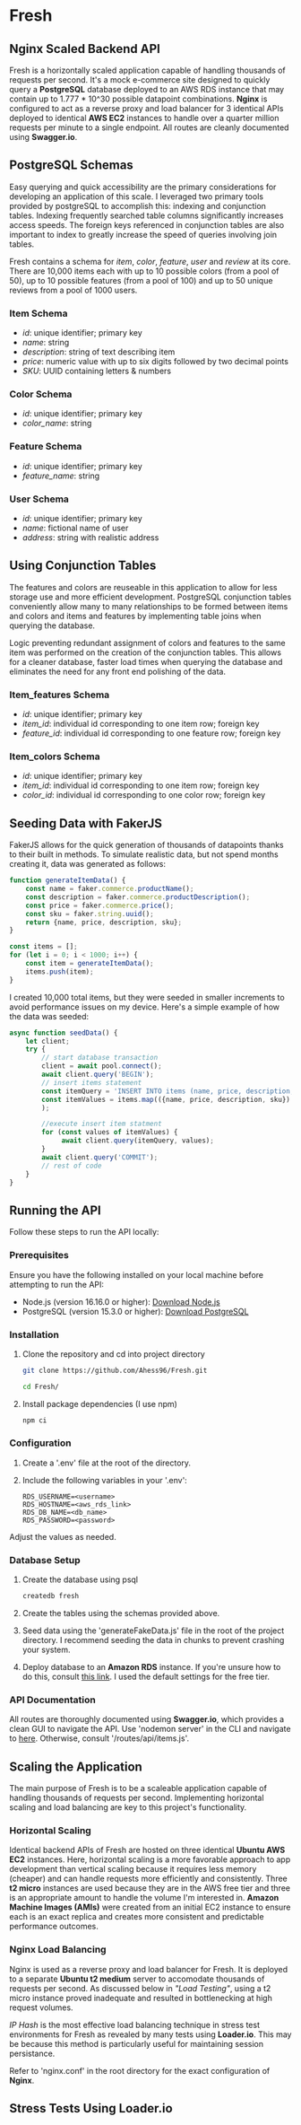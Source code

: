 # Fresh

## Nginx Scaled Backend API

Fresh is a horizontally scaled application capable of handling thousands of requests per second. It's a mock e-commerce site designed to quickly query a **PostgreSQL** database deployed to an AWS RDS instance that may contain up to 1.777 * 10^30 possible datapoint combinations. **Nginx** is configured to act as a reverse proxy and load balancer for 3 identical APIs deployed to identical **AWS EC2** instances to handle over a quarter million requests per minute to a single endpoint. All routes are cleanly documented using **Swagger.io**.

## PostgreSQL Schemas

Easy querying and quick accessibility are the primary considerations for developing an application of this scale. I leveraged two primary tools provided by postgreSQL to accomplish this: indexing and conjunction tables. Indexing frequently searched table columns significantly increases access speeds. The foreign keys referenced in conjunction tables are also important to index to greatly increase the speed of queries involving join tables.

Fresh contains a schema for *item*, *color*, *feature*, *user* and *review* at its core. There are 10,000 items each with up to 10 possible colors (from a pool of 50), up to 10 possible features (from a pool of 100) and up to 50 unique reviews from a pool of 1000 users.

### Item Schema

- *id*: unique identifier; primary key
- *name*: string
- *description*: string of text describing item
- *price*: numeric value with up to six digits followed by two decimal points
- *SKU*: UUID containing letters & numbers

### Color Schema

- *id*: unique identifier; primary key
- *color_name*: string

### Feature Schema

- *id*: unique identifier; primary key
- *feature_name*: string

### User Schema

- *id*: unique identifier; primary key
- *name*: fictional name of user
- *address*: string with realistic address

## Using Conjunction Tables

The features and colors are reuseable in this application to allow for less storage use and more efficient development. PostgreSQL conjunction tables conveniently allow many to many relationships to be formed between items and colors and items and features by implementing table joins when querying the database.

Logic preventing redundant assignment of colors and features to the same item was performed on the creation of the conjunction tables. This allows for a cleaner database, faster load times when querying the database and eliminates the need for any front end polishing of the data.

### Item_features Schema

- *id*: unique identifier; primary key
- *item_id*: individual id corresponding to one item row; foreign key
- *feature_id*: individual id corresponding to one feature row; foreign key

### Item_colors Schema

- *id*: unique identifier; primary key
- *item_id*: individual id corresponding to one item row; foreign key
- *color_id*: individual id corresponding to one color row; foreign key

## Seeding Data with FakerJS

FakerJS allows for the quick generation of thousands of datapoints thanks to their built in methods. To simulate realistic data, but not spend months creating it, data was generated as follows:

``` javascript
function generateItemData() {
    const name = faker.commerce.productName();
    const description = faker.commerce.productDescription();
    const price = faker.commerce.price();
    const sku = faker.string.uuid();
    return {name, price, description, sku};
}

const items = [];
for (let i = 0; i < 1000; i++) {
    const item = generateItemData();
    items.push(item);
}
```

I created 10,000 total items, but they were seeded in smaller increments to avoid performance issues on my device. Here's a simple example of how the data was seeded:

``` javascript
async function seedData() {
    let client;
    try {
        // start database transaction
        client = await pool.connect();
        await client.query('BEGIN');
        // insert items statement
        const itemQuery = 'INSERT INTO items (name, price, description, sku) VALUES ($1, $2, $3, $4)';
        const itemValues = items.map(({name, price, description, sku}) => [name, price, description, sku]
        );        

        //execute insert item statment
        for (const values of itemValues) {
             await client.query(itemQuery, values);
        }
        await client.query('COMMIT');
        // rest of code
    }
}
```

## Running the API

Follow these steps to run the API locally:

### Prerequisites

Ensure you have the following installed on your local machine before attempting to run the API:

- Node.js (version 16.16.0 or higher): [Download Node.js](https://nodejs.org/en)
- PostgreSQL (version 15.3.0 or higher): [Download PostgreSQL](https://www.postgresql.org/download/)

### Installation

1. Clone the repository and cd into project directory

    ``` bash
    git clone https://github.com/Ahess96/Fresh.git

    cd Fresh/
    ```

2. Install package dependencies (I use npm)

    ``` bash
    npm ci
    ```

### Configuration

1. Create a '.env' file at the root of the directory.
2. Include the following variables in your '.env':

    ``` plaintext
    RDS_USERNAME=<username>
    RDS_HOSTNAME=<aws_rds_link>
    RDS_DB_NAME=<db_name>
    RDS_PASSWORD=<password>
    ```

Adjust the values as needed.

### Database Setup

1. Create the database using psql

    ``` bash
    createdb fresh
    ```

2. Create the tables using the schemas provided above.
3. Seed data using the 'generateFakeData.js' file in the root of the project directory. I recommend seeding the data in chunks to prevent crashing your system.
4. Deploy database to an **Amazon RDS** instance. If you're unsure how to do this, consult [this link](https://www.commandprompt.com/education/how-to-migrate-local-postgresql-database-to-aws-rds/#:~:text=To%20migrate%20the%20local%20PostgreSQL%20database%20to%20the%20AWS%20RDS,file%20from%20the%20local%20directory.). I used the default settings for the free tier.

### API Documentation

All routes are thoroughly documented using **Swagger.io**, which provides a clean GUI to navigate the API. Use 'nodemon server' in the CLI and navigate to [here](http://localhost:3000/api-docs/#/default). Otherwise, consult '/routes/api/items.js'.

## Scaling the Application

The main purpose of Fresh is to be a scaleable application capable of handling thousands of requests per second. Implementing horizontal scaling and load balancing are key to this project's functionality.

### Horizontal Scaling

Identical backend APIs of Fresh are hosted on three identical **Ubuntu AWS EC2** instances. Here, horizontal scaling is a more favorable approach to app development than vertical scaling because it requires less memory (cheaper) and can handle requests more efficiently and consistently. Three **t2 micro** instances are used because they are in the AWS free tier and three is an appropriate amount to handle the volume I'm interested in. **Amazon Machine Images (AMIs)** were created from an initial EC2 instance to ensure each is an exact replica and creates more consistent and predictable performance outcomes.

### Nginx Load Balancing

Nginx is used as a reverse proxy and load balancer for Fresh. It is deployed to a separate **Ubuntu t2 medium** server to accomodate thousands of requests per second. As discussed below in *"Load Testing"*, using a t2 micro instance proved inadequate and resulted in bottlenecking at high request volumes.

*IP Hash* is the most effective load balancing technique in stress test environments for Fresh as revealed by many tests using **Loader.io**. This may be because this method is particularly useful for maintaining session persistance.

Refer to 'nginx.conf' in the root directory for the exact configuration of **Nginx**.

## Stress Tests Using Loader.io
